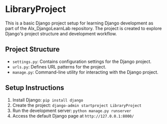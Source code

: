 # LibraryProject

This is a basic Django project setup for learning Django development as part of the Alx_DjangoLearnLab repository. The project is created to explore Django's project structure and development workflow.

## Project Structure
- `settings.py`: Contains configuration settings for the Django project.
- `urls.py`: Defines URL patterns for the project.
- `manage.py`: Command-line utility for interacting with the Django project.

## Setup Instructions
1. Install Django: `pip install django`
2. Create the project: `django-admin startproject LibraryProject`
3. Run the development server: `python manage.py runserver`
4. Access the default Django page at `http://127.0.0.1:8000/`
